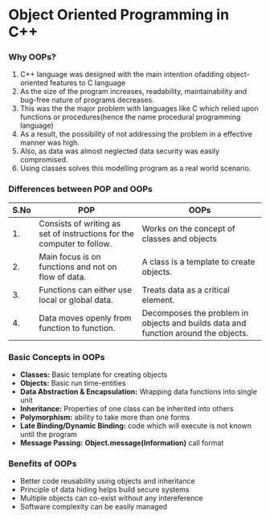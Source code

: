 
# Object Oriented Programming in C++

### Why OOPs?
1. C++ language was designed with the main intention ofadding object-oriented features to C language
2. As the size of the program increases, readability, maintainability and bug-free nature of programs decreases.
3. This was the the major problem with languages like C which relied upon functions or procedures(hence the name procedural programming language)
4. As a result, the possibility of not addressing the problem in a effective manner was high.
5. Also, as data was almost neglected data security was easily compromised.
6. Using classes solves this modelling program as a real world scenario.


### Differences between POP and OOPs
|  S.No  |    POP     |      OOPs      |
|--------|------------|----------------|
|   1.   | Consists of writing as set of instructions for the computer to follow. | Works on the concept of classes and objects|
|   2.   | Main focus is on functions and not on flow of data. | A class is a template to create objects. |
|   3.   | Functions can either use local or global data. | Treats data as a critical element. |
|   4.   | Data moves openly from function to function. | Decomposes the problem in objects and builds data and function around the objects. |

### Basic Concepts in OOPs
* __Classes:__ Basic template for creating objects
* __Objects:__ Basic run time-entities
* __Data Abstraction & Encapsulation:__ Wrapping data functions into single unit
* __Inheritance:__ Properties of one class can be inherited into others
* __Polymorphism:__ ability to take more than one forms
* __Late Binding/Dynamic Binding:__ code which will execute is not known until the program
* __Message Passing:__ __Object.message(Information)__ call format

### Benefits of OOPs

* Better code reusability using objects and inheritance
* Principle of data hiding helps build secure systems
* Multiple objects can co-exist without any intereference
* Software complexity can be easily managed